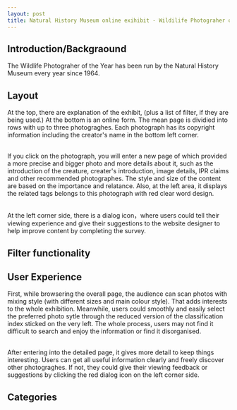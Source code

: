 ```yaml
---
layout: post
title: Natural History Museum online exihibit - Wildilife Photograher of The Year
---
```


## Introduction/Backgraound
The Wildlife Photograher of the Year has been run by the Natural History Museum every year since 1964.

## Layout
At the top, there are explanation of the exhibit, (plus a list of filter, if they are being used.) At the bottom is an online form. 
The mean page is dividied into rows with up to three photograghes. Each photograph has its copyright information including the creator's name in the bottom left corner.

<br> If you click on the photograph, you will enter a new page of which provided a more precise and bigger photo and more details about it, such as the introduction of the creature, creater's introduction, image details, IPR claims and other recommended photographes. The style and size of the content are based on the importance and relatance. Also, at the left area, it displays the related tags belongs to this photograph with red clear word design. <br/>

<br> At the left corner side, there is a dialog icon，where users could tell their viewing experience and give their suggestions to the website designer to help improve content by completing the survey.<br> 

## Filter functionality

## User Experience
First, while browsering the overall page, the audience can scan photos with mixing style (with different sizes and main colour style). That adds interests to the whole exhibition. Meanwhile, users could smoothly and easily select the preferred photo sytle through the reduced version of the classification index sticked on the very left. The whole process, users may not find it difficult to search and enjoy the information or find it disorganised.

<br>After entering into the detailed page, it gives more detail to keep things interesting. Users can get all useful information clearly and freely discover other photograghes. If not, they could give their viewing feedback or suggestions by clicking the red dialog icon on the left corner side.<br/>

## Categories
